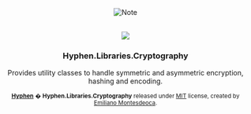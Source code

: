 <div align="center">
  <img src="https://i.imgur.com/2ITQTe6.png" alt="Note">
</div>
<br>
<p align="middle">
  <img src="https://github.com/makehyphen/Hyphen.Libraries.Cryptography/actions/workflows/dotnet.yml/badge.svg"/>
</p>

<h3 align="middle">
   Hyphen.Libraries.Cryptography
</h3>
<p align="middle">Provides utility classes to handle symmetric and asymmetric encryption, hashing and encoding.</p>


<p align="middle">
  <sup><a href="https://hyphen.so"><b>Hyphen</b></a> � <b>Hyphen.Libraries.Cryptography</b> released under <a href="LICENSE.md">MIT</a> license, created by <a href="https://github.com/emimontesdeoca">Emiliano Montesdeoca</a>.
    </sup></p>





